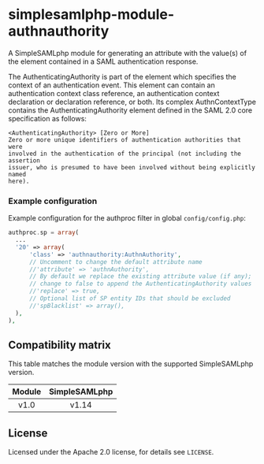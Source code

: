 # simplesamlphp-module-authnauthority
A SimpleSAMLphp module for generating an attribute with the value(s) of the
<AuthenticatingAuthority> element contained in a SAML authentication response.

The AuthenticatingAuthority is part of the <AuthnContext> element which 
specifies the context of an authentication event. This element can contain
an authentication context class reference, an authentication context
declaration or declaration reference, or both. Its complex AuthnContextType
contains the AuthenticatingAuthority element defined in the SAML 2.0 core
specification as follows: 

    <AuthenticatingAuthority> [Zero or More]
    Zero or more unique identifiers of authentication authorities that were 
    involved in the authentication of the principal (not including the assertion
    issuer, who is presumed to have been involved without being explicitly named
    here).

### Example configuration

Example configuration for the authproc filter in global `config/config.php`:

```php
authproc.sp = array(
  ...
  '20' => array(
      'class' => 'authnauthority:AuthnAuthority',
      // Uncomment to change the default attribute name
      //'attribute' => 'authnAuthority',
      // By default we replace the existing attribute value (if any);
      // change to false to append the AuthenticatingAuthority values
      //'replace' => true,
      // Optional list of SP entity IDs that should be excluded
      //'spBlacklist' => array(),
  ),
),
```

## Compatibility matrix

This table matches the module version with the supported SimpleSAMLphp version.

| Module |  SimpleSAMLphp |
|:------:|:--------------:|
| v1.0   | v1.14          |

## License

Licensed under the Apache 2.0 license, for details see `LICENSE`.
